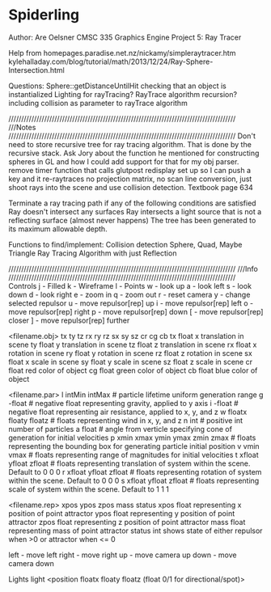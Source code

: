 # Spiderling
Author: Are Oelsner
CMSC 335 Graphics Engine
Project 5: Ray Tracer

Help from
homepages.paradise.net.nz/nickamy/simpleraytracer.htm
kylehalladay.com/blog/tutorial/math/2013/12/24/Ray-Sphere-Intersection.html

Questions:
Sphere::getDistanceUntilHit checking that an object is instantialized
Lighting for rayTracing?
RayTrace algorithm recursion?
including collision as parameter to rayTrace algorithm



/////////////////////////////////////////////////////////////////////////////////////////
///Notes
/////////////////////////////////////////////////////////////////////////////////////////
Don't need to store recursive tree for ray tracing algorithm. That is done by the recursive stack.
Ask Jory about the function he mentioned for constructing spheres in GL and how I could add support for that for my obj parser.
remove timer function that calls glutpost redisplay
set up so I can push a key and it re-raytraces
no projection matrix, no scan line conversion, just shoot rays into the scene and use collision detection.
Textbook page 634

Terminate a ray tracing path if any of the following conditions are satisfied
    Ray doesn't intersect any surfaces
    Ray intersects a light source that is not a reflecting surface (almost never happens)
    The tree has been generated to its maximum allowable depth.

Functions to find/implement:
  Collision detection
    Sphere, Quad, Maybe Triangle
  Ray Tracing Algorithm with just Reflection


/////////////////////////////////////////////////////////////////////////////////////////
///Info
/////////////////////////////////////////////////////////////////////////////////////////
Controls
j - Filled
k - Wireframe
l - Points
w - look up
a - look left
s - look down
d - look right
e - zoom in
q - zoom out
r - reset camera
y - change selected repulsor
u - move repulsor[rep] up
i - move repulsor[rep] left
o - move repulsor[rep] right
p - move repulsor[rep] down
[ - move repulsor[rep] closer
] - move repulsor[rep] further

<filename.obj> tx ty tz rx ry rz sx sy sz cr cg cb
tx float x translation in scene
ty float y translation in scene
tz float z translation in scene
rx float x rotation in scene
ry float y rotation in scene
rz float z rotation in scene
sx float x scale in scene
sy float y scale in scene
sz float z scale in scene
cr float red color of object
cg float green color of object
cb float blue color of object

<filename.par>
l intMin intMax                 # particle lifetime uniform generation range
g -float                        # negative float representing gravity, applied to y axis
i -float                        # negative float representing air resistance, applied to x, y, and z
w floatx floaty floatz          # floats representing wind in x, y, and z
n int                           # positive int number of particles
a float                         # angle from verticle specifying cone of generation for initial velocities
p xmin xmax ymin ymax zmin zmax # floats representing the bounding box for generating particle initial position
v vmin vmax                     # floats representing range of magnitudes for initial velocities
t xfloat yfloat zfloat          # floats representing translation of system within the scene. Default to 0 0 0
r xfloat yfloat zfloat          # floats representing rotation of system within the scene. Default to 0 0 0
s xfloat yfloat zfloat          # floats representing scale of system within the scene. Default to 1 1 1

<filename.rep> xpos ypos zpos mass status
xpos float representing x position of point attractor
ypos float representing y position of point attractor
zpos float representing z position of point attractor
mass float representing mass of point attractor
status int shows state of either repulsor when >0 or attractor when <= 0


left - move left
right - move right
up - move camera up
down - move camera down

Lights
light <position floatx floaty floatz (float 0/1 for directional/spot)> <direction floatx floaty floatz> <ambient floatx floaty floatz floatt> <diffuse floatx floaty floatz floatt> <specular floatx floaty floatz float t> <constant atten float> <linear atten float> <quadratic atten float> <angular atten float> <angular limit float>
